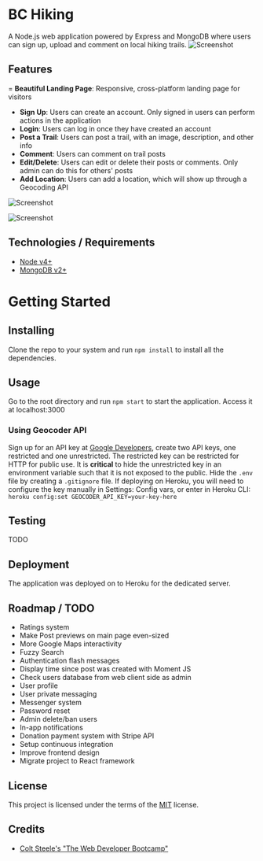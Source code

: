 # BC Hiking
A Node.js web application powered by Express and MongoDB where users can sign up, upload and comment on local hiking trails.
![Screenshot](https://i.imgur.com/UpEgSVD.png)

## Features
= **Beautiful Landing Page**: Responsive, cross-platform landing page for visitors
- **Sign Up**: Users can create an account. Only signed in users can perform actions in the application
- **Login**: Users can log in once they have created an account
- **Post a Trail**: Users can post a trail, with an image, description, and other info
- **Comment**: Users can comment on trail posts
- **Edit/Delete**: Users can edit or delete their posts or comments. Only admin can do this for others' posts
- **Add Location**: Users can add a location, which will show up through a Geocoding API


![Screenshot](https://i.imgur.com/o1ZMXPp.png)

![Screenshot](https://i.imgur.com/gafyBCS.png)

## Technologies / Requirements
- [Node v4+](https://nodejs.org/en/)
- [MongoDB v2+](https://www.mongodb.com/)

# Getting Started

## Installing
Clone the repo to your system and run ``npm install`` to install all the dependencies.

## Usage
Go to the root directory and run ``npm start`` to start the application.
Access it at localhost:3000

### Using Geocoder API
Sign up for an API key at [Google Developers](https://developers.google.com/maps/web/), create two API keys, one restricted and one unrestricted. The restricted key can be restricted for HTTP for public use. It is **critical** to hide the unrestricted key in an environment variable such that it is not exposed to the public. Hide the ``.env`` file by creating a ``.gitignore`` file. If deploying on Heroku, you will need to configure the key manually in Settings: Config vars, or enter in Heroku CLI: `` heroku config:set GEOCODER_API_KEY=your-key-here ``

## Testing
TODO

## Deployment
The application was deployed on to Heroku for the dedicated server.

## Roadmap / TODO
- Ratings system
- Make Post previews on main page even-sized
- More Google Maps interactivity
- Fuzzy Search
- Authentication flash messages 
- Display time since post was created with Moment JS
- Check users database from web client side as admin
- User profile
- User private messaging
- Messenger system
- Password reset 
- Admin delete/ban users
- In-app notifications
- Donation payment system with Stripe API
- Setup continuous integration
- Improve frontend design
- Migrate project to React framework

## License
This project is licensed under the terms of the [MIT](https://github.com/park-jsdev/bc-hiking/blob/master/LICENSE) license. 

## Credits
- [Colt Steele's "The Web Developer Bootcamp"](https://www.udemy.com/course/the-web-developer-bootcamp/)
